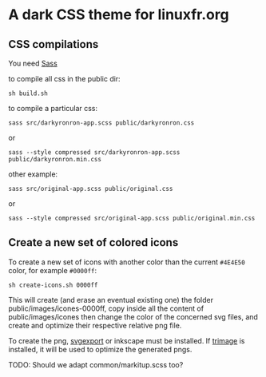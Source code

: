 A dark CSS theme for linuxfr.org
================================

CSS compilations
----------------

You need [Sass](https://sass-lang.com/)

to compile all css in the public dir:

    sh build.sh

to compile a particular css:

    sass src/darkyronron-app.scss public/darkyronron.css
or

    sass --style compressed src/darkyronron-app.scss public/darkyronron.min.css

other example:

    sass src/original-app.scss public/original.css
or

    sass --style compressed src/original-app.scss public/original.min.css


Create a new set of colored icons
---------------------------------

To create a new set of icons with another color than the current `#4E4E50` 
color, for example `#0000ff`:

    sh create-icons.sh 0000ff

This will create (and erase an eventual existing one) the folder 
public/images/icones-0000ff, copy inside all the content of public/images/icones 
then change the color of the concerned svg files, and create and optimize their 
respective relative png file.

To create the png, [svgexport](https://github.com/shakiba/svgexport) or inkscape
must be installed. 
If [trimage](https://trimage.org/) is installed, it will be used to optimize the 
generated pngs.


TODO:
Should we adapt common/markitup.scss too? 
